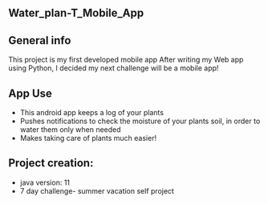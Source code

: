## Water_plan-T_Mobile_App

## General info
This project is my first developed mobile app
After writing  my Web app using Python, I decided my next challenge will be a mobile app!

## App Use
* This android app keeps a log of your plants 
* Pushes notifications to check the moisture of your plants soil, in order to water them only when needed
* Makes taking care of plants much easier!

## Project creation:
* java version: 11
* 7 day challenge- summer vacation self project
	
